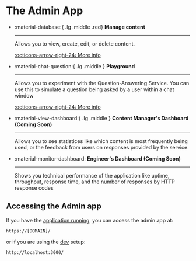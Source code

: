 # The Admin App



<div class="grid cards" markdown>

-   :material-database:{ .lg .middle .red} __Manage content__

    ---

    Allows you to view, create, edit, or delete content.

    [:octicons-arrow-right-24: More info](./manage-content.md)

-   :material-chat-question:{ .lg .middle } __Playground__

    ---

    Allows you to experiment with the Question-Answering Service. You can
    use this to simulate a question being asked by a user within a chat window

    [:octicons-arrow-right-24: More info](./playground.md)

-   :material-view-dashboard:{ .lg .middle } __Content Manager's Dashboard (Coming Soon)__

    ---

    Allows you to see statistices like which content is most frequently being
    used, or the feedback from users on responses provided by the service.

-   :material-monitor-dashboard: __Engineer's Dashboard (Coming Soon)__

    ---

    Shows you technical performance of the application like uptime, throughput,
    response time, and the number of responses by HTTP response codes


</div>

## Accessing the Admin app

If you have the [application running](../../deployment/quick-setup.md), you can access the admin app at:

    https://[DOMAIN]/

or if you are using the [dev](../../develop/setup.md) setup:

    http://localhost:3000/

